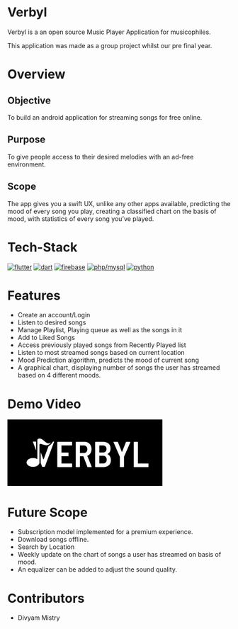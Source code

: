 # Verbyl

Verbyl is a an open source Music Player Application for musicophiles. 

This application was made as a group project whilst our pre final year.

# Overview

## Objective

To build an android application for streaming songs for free online.

## Purpose

To give people access to their desired melodies with an ad-free environment.

## Scope

The app gives you a swift UX, unlike any other apps available, predicting the mood of every song you play, creating a classified chart on the basis of mood, with statistics of every song you’ve played.

# Tech-Stack

<a href="https://flutter.dev" target="_blank"> <img src="https://www.vectorlogo.zone/logos/flutterio/flutterio-icon.svg" alt="flutter" width="40" height="40"/></a>
<a href="https://dart.dev" target="_blank"> <img src="https://upload.wikimedia.org/wikipedia/commons/thumb/7/7e/Dart-logo.png/120px-Dart-logo.png" alt="dart" width="40" height="40"/></a>
<a href="https://firebase.google.com/" target="_blank"> <img src="https://brandslogos.com/wp-content/uploads/images/firebase-logo-vector.svg" alt="firebase" width="42" height="41"/></a>
<a href="https://www.php.net/" target="_blank"> <img src="https://toppng.com/uploads/preview/hp-mysql-logo-php-mysql-logo-11563201393jr92g693xl.png" alt="php/mysql" width="40" height="42"/></a>
<a href="https://www.python.org" target="_blank"> <img src="https://upload.wikimedia.org/wikipedia/commons/thumb/c/c3/Python-logo-notext.svg/2048px-Python-logo-notext.svg.png" alt="python" width="40" height="40"/></a>

# Features

- Create an account/Login
- Listen to desired songs
- Manage Playlist, Playing queue as well as the songs in it
- Add to Liked Songs
- Access previously played songs from Recently Played list
- Listen to most streamed songs based on current location
- Mood Prediction algorithm, predicts the mood of current song
- A graphical chart, displaying number of songs the user has streamed based on 4 different moods.

# Demo Video

[![Watch the video](https://github.com/Dhruv2406/Verbyl/blob/main/assets/images/LOGO-VERBYL.jpg)](https://drive.google.com/file/d/11RxmxrySaSuG3aYw5lu9SRUo0lpNhKIY/view?usp=sharing)

# Future Scope

- Subscription model implemented for a premium experience.
- Download songs offline.
- Search by Location
- Weekly update on the chart of songs a user has streamed on basis of mood.
- An equalizer can be added to adjust the sound quality.

# Contributors

- Divyam Mistry
